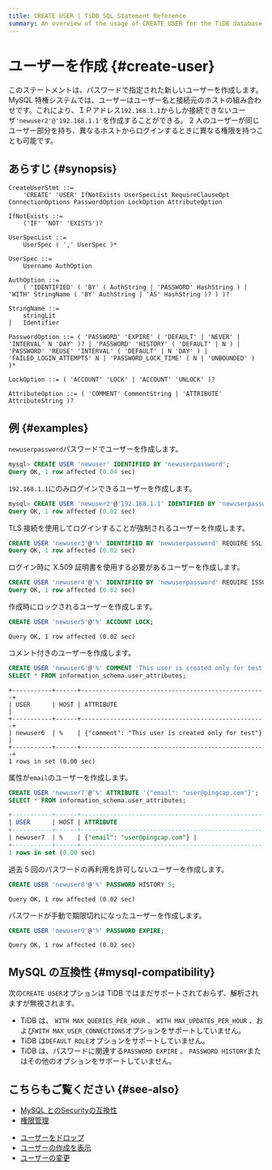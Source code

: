 ```yaml
---
title: CREATE USER | TiDB SQL Statement Reference
summary: An overview of the usage of CREATE USER for the TiDB database.
---
```


# ユーザーを作成 {#create-user}

このステートメントは、パスワードで指定された新しいユーザーを作成します。 MySQL 特権システムでは、ユーザーはユーザー名と接続元のホストの組み合わせです。これにより、ＩＰアドレス`192.168.1.1`からしか接続できないユーザ`'newuser2'@'192.168.1.1'`を作成することができる。 2 人のユーザーが同じユーザー部分を持ち、異なるホストからログインするときに異なる権限を持つことも可能です。

## あらすじ {#synopsis}

```ebnf+diagram
CreateUserStmt ::=
    'CREATE' 'USER' IfNotExists UserSpecList RequireClauseOpt ConnectionOptions PasswordOption LockOption AttributeOption

IfNotExists ::=
    ('IF' 'NOT' 'EXISTS')?

UserSpecList ::=
    UserSpec ( ',' UserSpec )*

UserSpec ::=
    Username AuthOption

AuthOption ::=
    ( 'IDENTIFIED' ( 'BY' ( AuthString | 'PASSWORD' HashString ) | 'WITH' StringName ( 'BY' AuthString | 'AS' HashString )? ) )?

StringName ::=
    stringLit
|   Identifier

PasswordOption ::= ( 'PASSWORD' 'EXPIRE' ( 'DEFAULT' | 'NEVER' | 'INTERVAL' N 'DAY' )? | 'PASSWORD' 'HISTORY' ( 'DEFAULT' | N ) | 'PASSWORD' 'REUSE' 'INTERVAL' ( 'DEFAULT' | N 'DAY' ) | 'FAILED_LOGIN_ATTEMPTS' N | 'PASSWORD_LOCK_TIME' ( N | 'UNBOUNDED' ) )*

LockOption ::= ( 'ACCOUNT' 'LOCK' | 'ACCOUNT' 'UNLOCK' )?

AttributeOption ::= ( 'COMMENT' CommentString | 'ATTRIBUTE' AttributeString )?
```

## 例 {#examples}

`newuserpassword`パスワードでユーザーを作成します。

```sql
mysql> CREATE USER 'newuser' IDENTIFIED BY 'newuserpassword';
Query OK, 1 row affected (0.04 sec)
```

`192.168.1.1`にのみログインできるユーザーを作成します。

```sql
mysql> CREATE USER 'newuser2'@'192.168.1.1' IDENTIFIED BY 'newuserpassword';
Query OK, 1 row affected (0.02 sec)
```

TLS 接続を使用してログインすることが強制されるユーザーを作成します。

```sql
CREATE USER 'newuser3'@'%' IDENTIFIED BY 'newuserpassword' REQUIRE SSL;
Query OK, 1 row affected (0.02 sec)
```

ログイン時に X.509 証明書を使用する必要があるユーザーを作成します。

```sql
CREATE USER 'newuser4'@'%' IDENTIFIED BY 'newuserpassword' REQUIRE ISSUER '/C=US/ST=California/L=San Francisco/O=PingCAP';
Query OK, 1 row affected (0.02 sec)
```

作成時にロックされるユーザーを作成します。

```sql
CREATE USER 'newuser5'@'%' ACCOUNT LOCK;
```

```
Query OK, 1 row affected (0.02 sec)
```

コメント付きのユーザーを作成します。

```sql
CREATE USER 'newuser6'@'%' COMMENT 'This user is created only for test';
SELECT * FROM information_schema.user_attributes;
```

```
+-----------+------+---------------------------------------------------+
| USER      | HOST | ATTRIBUTE                                         |
+-----------+------+---------------------------------------------------+
| newuser6  | %    | {"comment": "This user is created only for test"} |
+-----------+------+---------------------------------------------------+
1 rows in set (0.00 sec)
```

属性が`email`のユーザーを作成します。

```sql
CREATE USER 'newuser7'@'%' ATTRIBUTE '{"email": "user@pingcap.com"}';
SELECT * FROM information_schema.user_attributes;
```

```sql
+-----------+------+---------------------------------------------------+
| USER      | HOST | ATTRIBUTE                                         |
+-----------+------+---------------------------------------------------+
| newuser7  | %    | {"email": "user@pingcap.com"} |
+-----------+------+---------------------------------------------------+
1 rows in set (0.00 sec)
```

過去 5 回のパスワードの再利用を許可しないユーザーを作成します。

```sql
CREATE USER 'newuser8'@'%' PASSWORD HISTORY 5;
```

```
Query OK, 1 row affected (0.02 sec)
```

パスワードが手動で期限切れになったユーザーを作成します。

```sql
CREATE USER 'newuser9'@'%' PASSWORD EXPIRE;
```

```
Query OK, 1 row affected (0.02 sec)
```

## MySQL の互換性 {#mysql-compatibility}

次の`CREATE USER`オプションは TiDB ではまだサポートされておらず、解析されますが無視されます。

-   TiDB は、 `WITH MAX_QUERIES_PER_HOUR` 、 `WITH MAX_UPDATES_PER_HOUR` 、および`WITH MAX_USER_CONNECTIONS`オプションをサポートしていません。
-   TiDB は`DEFAULT ROLE`オプションをサポートしていません。
-   TiDB は、パスワードに関連する`PASSWORD EXPIRE` 、 `PASSWORD HISTORY`またはその他のオプションをサポートしていません。

## こちらもご覧ください {#see-also}

<CustomContent platform="tidb">

-   [MySQL とのSecurityの互換性](/security-compatibility-with-mysql.md)
-   [権限管理](/privilege-management.md)

</CustomContent>

-   [ユーザーをドロップ](/sql-statements/sql-statement-drop-user.md)
-   [ユーザーの作成を表示](/sql-statements/sql-statement-show-create-user.md)
-   [ユーザーの変更](/sql-statements/sql-statement-alter-user.md)
